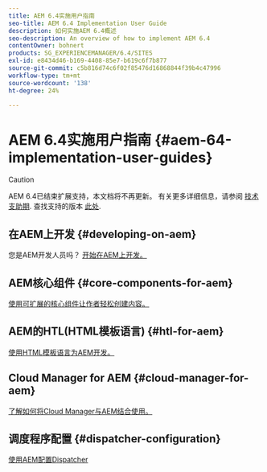 ```yaml
---
title: AEM 6.4实施用户指南
seo-title: AEM 6.4 Implementation User Guide
description: 如何实施AEM 6.4概述
seo-description: An overview of how to implement AEM 6.4
contentOwner: bohnert
products: SG_EXPERIENCEMANAGER/6.4/SITES
exl-id: e8434d46-b169-4408-85e7-b619c6f7b877
source-git-commit: c5b816d74c6f02f85476d16868844f39b4c47996
workflow-type: tm+mt
source-wordcount: '138'
ht-degree: 24%

---
```


# AEM 6.4实施用户指南 {#aem-64-implementation-user-guides}

>[!CAUTION]
>
>AEM 6.4已结束扩展支持，本文档将不再更新。 有关更多详细信息，请参阅 [技术支助期](https://helpx.adobe.com/cn/support/programs/eol-matrix.html). 查找支持的版本 [此处](https://experienceleague.adobe.com/docs/).

## 在AEM上开发 {#developing-on-aem}

您是AEM开发人员吗？ [开始在AEM上开发。](/help/sites-developing/home.md)

## AEM核心组件 {#core-components-for-aem}

[使用可扩展的核心组件让作者轻松创建内容。](https://experienceleague.adobe.com/docs/experience-manager-core-components/using/introduction.html?lang=zh-Hans)

## AEM的HTL(HTML模板语言) {#htl-for-aem}

[使用HTML模板语言为AEM开发。](https://experienceleague.adobe.com/docs/experience-manager-htl/using/overview.html?lang=zh-Hans)

## Cloud Manager for AEM {#cloud-manager-for-aem}

[了解如何将Cloud Manager与AEM结合使用。](https://experienceleague.adobe.com/docs/experience-manager-cloud-manager/using/introduction-to-cloud-manager.html?lang=en)

## 调度程序配置 {#dispatcher-configuration}

[使用AEM配置Dispatcher](https://experienceleague.adobe.com/docs/experience-manager-dispatcher/using/dispatcher.html)
